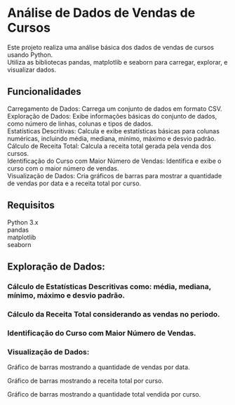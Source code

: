 # Análise de Dados de Vendas de Cursos

Este projeto realiza uma análise básica dos dados de vendas de cursos usando Python.\
Utiliza as bibliotecas pandas, matplotlib e seaborn para carregar, explorar, e visualizar dados.

## Funcionalidades

Carregamento de Dados: Carrega um conjunto de dados em formato CSV.\
Exploração de Dados: Exibe informações básicas do conjunto de dados, como número de linhas, colunas e tipos de dados.\
Estatísticas Descritivas: Calcula e exibe estatísticas básicas para colunas numéricas, incluindo média, mediana, mínimo, máximo e desvio padrão.\
Cálculo de Receita Total: Calcula a receita total gerada pela venda dos cursos.\
Identificação do Curso com Maior Número de Vendas: Identifica e exibe o curso com o maior número de vendas.\
Visualização de Dados: Cria gráficos de barras para mostrar a quantidade de vendas por data e a receita total por curso.

## Requisitos

Python 3.x\
pandas\
matplotlib\
seaborn

## Exploração de Dados:

### Cálculo de Estatísticas Descritivas como: média, mediana, mínimo, máximo e desvio padrão.

### Cálculo da Receita Total considerando as vendas no periodo.

### Identificação do Curso com Maior Número de Vendas.

### Visualização de Dados:

Gráfico de barras mostrando a quantidade de vendas por data.

Gráfico de barras mostrando a receita total por curso.

Gráfico de barras mostrando a quantidade total vendida por curso.


